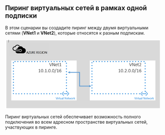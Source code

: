 ## <a name="peering-vnets-in-the-same-subscription"></a>Пиринг виртуальных сетей в рамках одной подписки
В этом сценарии вы создадите пиринг между двумя виртуальными сетями (**VNet1** и **VNet2**), которые относятся к разным подпискам. 

![Базовый сценарий](./media/virtual-networks-create-vnetpeering-scenario-basic-include/figure01.PNG)

Пиринг виртуальных сетей обеспечивает возможность полного подключения во всем адресном пространстве виртуальных сетей, участвующих в пиринге.    



<!--HONumber=Nov16_HO2-->


